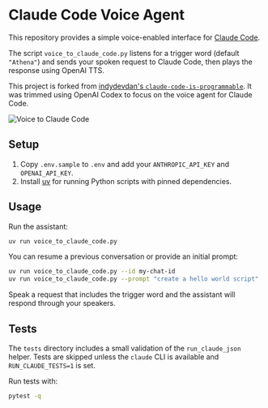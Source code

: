 # Claude Code Voice Agent

This repository provides a simple voice-enabled interface for [Claude Code](https://docs.anthropic.com/en/docs/agents-and-tools/claude-code/overview).

The script `voice_to_claude_code.py` listens for a trigger word (default `"Athena"`) and sends your spoken request to Claude Code, then plays the response using OpenAI TTS.

This project is forked from [indydevdan's `claude-code-is-programmable`](https://github.com/indydevdan/claude-code-is-programmable). It was trimmed using OpenAI Codex to focus on the voice agent for Claude Code.

![Voice to Claude Code](images/voice-to-claude-code.png)

## Setup

1. Copy `.env.sample` to `.env` and add your `ANTHROPIC_API_KEY` and `OPENAI_API_KEY`.
2. Install [uv](https://github.com/astral-sh/uv) for running Python scripts with pinned dependencies.

## Usage

Run the assistant:

```bash
uv run voice_to_claude_code.py
```

You can resume a previous conversation or provide an initial prompt:

```bash
uv run voice_to_claude_code.py --id my-chat-id
uv run voice_to_claude_code.py --prompt "create a hello world script"
```

Speak a request that includes the trigger word and the assistant will respond through your speakers.

## Tests

The `tests` directory includes a small validation of the `run_claude_json` helper. Tests are skipped unless the `claude` CLI is available and `RUN_CLAUDE_TESTS=1` is set.

Run tests with:

```bash
pytest -q
```
